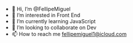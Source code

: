 - 👋 Hi, I’m @FellipeMiguel
- 👀 I’m interested in Front End
- 🌱 I’m currently learning JavaScript
- 💞️ I’m looking to collaborate on Dev
- 📫 How to reach me fellipemiguel1@icloud.com

<!---
FellipeMiguel/FellipeMiguel is a ✨ special ✨ repository because its `README.md` (this file) appears on your GitHub profile.
You can click the Preview link to take a look at your changes.
--->
